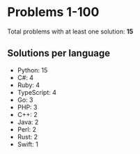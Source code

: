 # Problems 1-100

Total problems with at least one solution: **15**

## Solutions per language

- Python: 15
- C#: 4
- Ruby: 4
- TypeScript: 4
- Go: 3
- PHP: 3
- C++: 2
- Java: 2
- Perl: 2
- Rust: 2
- Swift: 1
